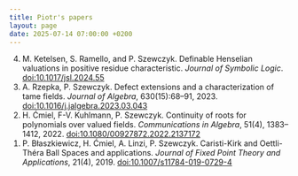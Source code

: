 ```yaml
---
title: Piotr's papers
layout: page
date: 2025-07-14 07:00:00 +0200
---
```

<ol reversed class="papers">

<li>
M. Ketelsen, S. Ramello, and P. Szewczyk.
<a class="linklight">Definable Henselian valuations in positive residue characteristic</a>.
<i>Journal of Symbolic Logic</i>.
    <a class="linkresearchlight" href="https://doi.org/10.1017/jsl.2024.55">doi:10.1017/jsl.2024.55</a>
</li>

<li>
A. Rzepka, P. Szewczyk.
<a class="linklight">Defect extensions and a characterization of tame fields</a>.
<i>Journal of Algebra</i>, 630(15):68&ndash;91, 2023.
    <a class="linkresearchlight" href="https://doi.org/10.1016/j.jalgebra.2023.03.043">doi:10.1016/j.jalgebra.2023.03.043</a>
</li>

<li>
H. Ćmiel, F-V. Kuhlmann, P. Szewczyk.
<a class="linklight">Continuity of roots for polynomials over valued fields</a>.
<i>Communications in Algebra</i>, 51(4), 1383&ndash;1412, 2022.
    <a class="linkresearchlight" href="https://doi.org/10.1080/00927872.2022.2137172">doi:10.1080/00927872.2022.2137172</a>
</li>

<li>
P. Błaszkiewicz, H. Ćmiel, A. Linzi, P. Szewczyk.
<a class="lightlight">Caristi-Kirk and Oettli-Théra Ball Spaces and applications</a>.
<i>Journal of Fixed Point Theory and Applications</i>, 21(4), 2019.
    <a class="linkresearchlight" href="https://doi.org/10.1007/s11784-019-0729-4">doi:10.1007/s11784-019-0729-4</a>
</li>

</ol>
